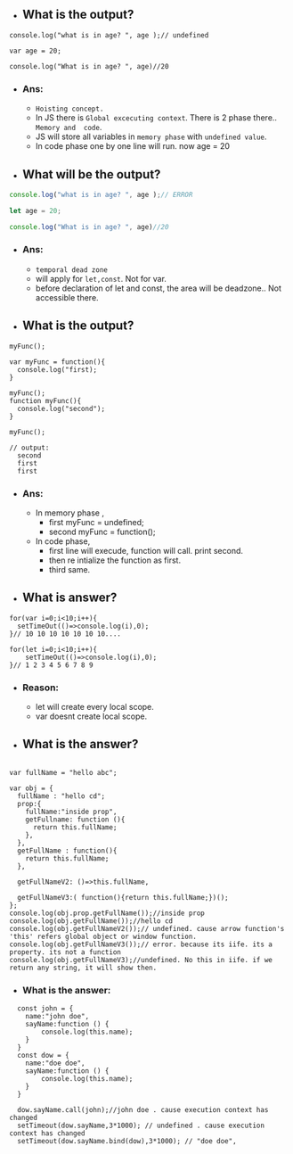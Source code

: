- ## What is the output?
```JS
console.log("what is in age? ", age );// undefined

var age = 20;

console.log("What is in age? ", age)//20
```
- ### Ans:
  - `Hoisting concept.`
  -  In JS there is `Global excecuting context`. There is 2 phase there.. `Memory and  code`.
  -  JS will store all variables  in `memory phase` with `undefined value`.
  -  In code phase one by one line will run. now age = 20
 
- ## What will be the output?
```js
console.log("what is in age? ", age );// ERROR

let age = 20;

console.log("What is in age? ", age)//20
```

- ### Ans:
    - `temporal dead zone`
    - will apply for `let,const`. Not for var.
    - before declaration of let and const, the area will be deadzone.. Not accessible there.
 
- ## What is the output?
```Js
myFunc();

var myFunc = function(){
  console.log("first);
}

myFunc();
function myFunc(){
  console.log("second");
}

myFunc();

// output:
  second
  first
  first
```
- ### Ans:
    - In memory phase , 
        - first myFunc = undefined;
        - second myFunc = function();
    - In code phase,
        - first line will execude, function will call. print second.
        - then re intialize the function as first.
        - third same.

- ## What is answer?

```JS
for(var i=0;i<10;i++){
  setTimeOut(()=>console.log(i),0);
}// 10 10 10 10 10 10 10....

for(let i=0;i<10;i++){
    setTimeOut(()=>console.log(i),0);
}// 1 2 3 4 5 6 7 8 9
```

- ### Reason:
    - let will create every local scope.
    - var doesnt create local scope.
 
- ## What is the answer?

```JS

var fullName = "hello abc";

var obj = {
  fullName : "hello cd";
  prop:{
    fullName:"inside prop",
    getFullname: function (){
      return this.fullName;    
    },
  },
  getFullName : function(){
    return this.fullName;
  },

  getFullNameV2: ()=>this.fullName,

  getFullNameV3:( function(){return this.fullName;})();
};
console.log(obj.prop.getFullName());//inside prop
console.log(obj.getFullName());//hello cd
console.log(obj.getFullNameV2());// undefined. cause arrow function's 'this' refers global object or window function.
console.log(obj.getFullNameV3());// error. because its iife. its a property. its not a function
console.log(obj.getFullNameV3);//undefined. No this in iife. if we return any string, it will show then.
```

- ### What is the answer:

```JS
  const john = {
    name:"john doe",
    sayName:function () {
        console.log(this.name);
    }
  }
  const dow = {
    name:"doe doe",
    sayName:function () {
        console.log(this.name);
    }
  }

  dow.sayName.call(john);//john doe . cause execution context has changed
  setTimeout(dow.sayName,3*1000); // undefined . cause execution context has changed
  setTimeout(dow.sayName.bind(dow),3*1000); // "doe doe", 
  
```
